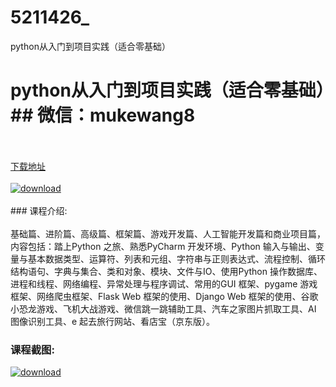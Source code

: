 # 5211426_
python从入门到项目实践（适合零基础）
# python从入门到项目实践（适合零基础）## 微信：mukewang8
<br/></br>[下载地址](http://www.36tz.cn/article/5211426 "下载地址")
<br/></br>[![download](http://36tz.cn/muke_img/2020_03_1-145-300x172.png "下载地址")](http://www.36tz.cn/article/5211426 "下载地址")
<br/></br>### 课程介绍:<br/></br>基础篇、进阶篇、高级篇、框架篇、游戏开发篇、人工智能开发篇和商业项目篇，内容包括：踏上Python 之旅、熟悉PyCharm 开发环境、Python 输入与输出、变量与基本数据类型、运算符、列表和元组、字符串与正则表达式、流程控制、循环结构语句、字典与集合、类和对象、模块、文件与IO、使用Python 操作数据库、进程和线程、网络编程、异常处理与程序调试、常用的GUI 框架、pygame 游戏框架、网络爬虫框架、Flask Web 框架的使用、Django Web 框架的使用、谷歌小恐龙游戏、飞机大战游戏、微信跳一跳辅助工具、汽车之家图片抓取工具、AI 图像识别工具、e 起去旅行网站、看店宝（京东版）。

### 课程截图:
[![download](http://36tz.cn/muke_img/2020_03_2-137.png "下载地址")](http://www.36tz.cn/article/5211426 "下载地址")
